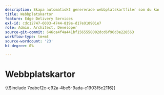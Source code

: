 ```yaml
---
description: Skapa automatiskt genererade webbplatskartfiler som du kan referera till från dina robots.txt. Detta underlättar för SEO och identifieringen av nytt innehåll.
title: Webbplatskartor
feature: Edge Delivery Services
exl-id: cdc12747-6003-4744-819e-d17e010901e7
role: Admin, Architect, Developer
source-git-commit: 646ca4f4a441bf1565558002dcd6f96d3e228563
workflow-type: tm+mt
source-wordcount: '23'
ht-degree: 0%

---
```


# Webbplatskartor

{{$include 7eabcf2c-c92a-4be5-9ada-c1903f5c2116}}

